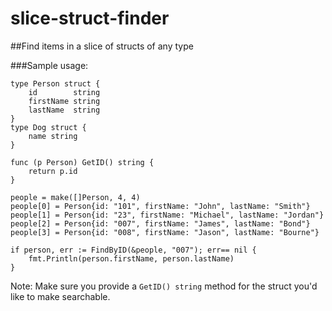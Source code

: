 # slice-struct-finder
##Find items in a slice of structs of any type

###Sample usage:

```
type Person struct {
	id        string
	firstName string
	lastName  string
}
type Dog struct {
	name string
}

func (p Person) GetID() string {
	return p.id
}

people = make([]Person, 4, 4)
people[0] = Person{id: "101", firstName: "John", lastName: "Smith"}
people[1] = Person{id: "23", firstName: "Michael", lastName: "Jordan"}
people[2] = Person{id: "007", firstName: "James", lastName: "Bond"}
people[3] = Person{id: "008", firstName: "Jason", lastName: "Bourne"}

if person, err := FindByID(&people, "007"); err== nil {
	fmt.Println(person.firstName, person.lastName)
}
```

Note: Make sure you provide a `GetID() string` method for the struct you'd like to make searchable.
